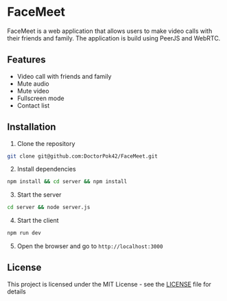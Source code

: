 # FaceMeet

FaceMeet is a web application that allows users to make video calls with their friends and family. The application is build using PeerJS and WebRTC.

## Features

- Video call with friends and family
- Mute audio
- Mute video
- Fullscreen mode
- Contact list

## Installation

1. Clone the repository

```bash
git clone git@github.com:DoctorPok42/FaceMeet.git
```

2. Install dependencies

```bash
npm install && cd server && npm install
```

3. Start the server

```bash
cd server && node server.js
```

4. Start the client

```bash
npm run dev
```

5. Open the browser and go to `http://localhost:3000`

## License

This project is licensed under the MIT License - see the [LICENSE](LICENSE) file for details
